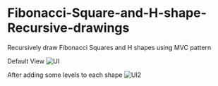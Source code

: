 # Fibonacci-Square-and-H-shape-Recursive-drawings
Recursively draw Fibonacci Squares and H shapes using MVC pattern

Default View
![UI](images/UI)

After adding some levels to each shape
![UI2](images/UI2)
